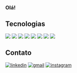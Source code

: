 ### Olá!

## Tecnologias
[![](https://img.shields.io/badge/HTML5-E34F26?style=for-the-badge&logo=html5&logoColor=white)]()
[![](https://img.shields.io/badge/CSS3-1572B6?style=for-the-badge&logo=css3&logoColor=white)]()
[![](https://img.shields.io/badge/TypeScript-007ACC?style=for-the-badge&logo=typescript&logoColor=white)]()
[![](https://img.shields.io/badge/Node.js-43853D?style=for-the-badge&logo=node.js&logoColor=white)]()
[![](https://img.shields.io/badge/Express.js-404D59?style=for-the-badge)]()
[![](https://img.shields.io/badge/Jest-323330?style=for-the-badge&logo=Jest&logoColor=white)]()
[![](https://img.shields.io/badge/React-20232A?style=for-the-badge&logo=react&logoColor=61DAFB)]()
[![](https://img.shields.io/badge/Material--UI-0081CB?style=for-the-badge&logo=material-ui&logoColor=white)]()

## Contato
[![linkedin](https://img.shields.io/badge/LinkedIn-0077B5?style=for-the-badge&logo=linkedin&logoColor=white)](https://www.linkedin.com/in/samueldbferreira/)
[![gmail](https://img.shields.io/badge/Gmail-D14836?style=for-the-badge&logo=gmail&logoColor=white)](mailto:samuel.assuncao@usp.br)
[![instagram](https://img.shields.io/badge/Instagram-E4405F?style=for-the-badge&logo=instagram&logoColor=white)](https://www.instagram.com/samueldbferreira)


